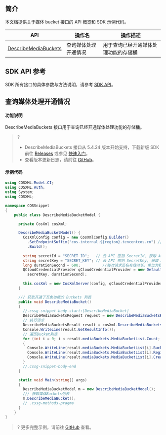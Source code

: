 ## 简介

本文档提供关于媒体 bucket 接口的 API 概览和 SDK 示例代码。

| API                                                          | 操作名             | 操作描述                           |
| ------------------------------------------------------------ | ------------------ |---------------------------------- |
| [DescribeMediaBuckets](https://cloud.tencent.com/document/product/436/48988) | 查询媒体处理开通情况	  | 用于查询已经开通媒体处理功能的存储桶     |

## SDK API 参考

SDK 所有接口的具体参数与方法说明，请参考 [SDK API](https://cos-dotnet-sdk-doc-1253960454.file.myqcloud.com/)。

## 查询媒体处理开通情况

#### 功能说明

DescribeMediaBuckets 接口用于查询已经开通媒体处理功能的存储桶。

>?
> - DescribeMediaBuckets 接口从 5.4.24 版本开始支持，下载新版 SDK 前往 [Releases](https://github.com/tencentyun/qcloud-sdk-dotnet/releases) 或参见 [快速入门](https://cloud.tencent.com/document/product/436/32819)。
> - 查看版本更新日志，请前往 [GitHub](https://github.com/tencentyun/qcloud-sdk-dotnet/blob/master/CHANGELOG.md)。
>


#### 示例代码

[//]: #	".cssg-snippet-DescribeMediaBucketModel"

```cs
using COSXML.Model.CI;
using COSXML.Auth;
using System;
using COSXML;

namespace COSSnippet
{
    public class DescribeMediaBucketModel {

      private CosXml cosXml;

      DescribeMediaBucketModel() {
        CosXmlConfig config = new CosXmlConfig.Builder()
          .SetEndpointSuffix("cos-internal.${region}.tencentcos.cn") // 以内网访问为例, 设置访问 COS 的域名, 内外网域名及地域名称参见 https://cloud.tencent.com/document/product/436/6224 
          .Build();
        
        string secretId = "SECRET_ID";   // 云 API 密钥 SecretId, 获取 API 密钥请参照 https://console.cloud.tencent.com/cam/capi
        string secretKey = "SECRET_KEY"; // 云 API 密钥 SecretKey, 获取 API 密钥请参照 https://console.cloud.tencent.com/cam/capi
        long durationSecond = 600;          //每次请求签名有效时长，单位为秒
        QCloudCredentialProvider qCloudCredentialProvider = new DefaultQCloudCredentialProvider(secretId, 
          secretKey, durationSecond);
        
        this.cosXml = new CosXmlServer(config, qCloudCredentialProvider);
      }

      /// 获取开通了万象功能的 Buckets 列表
      public void DescribeMediaBucket()
      {
        //.cssg-snippet-body-start:[DescribeMediaBucket]
        DescribeMediaBucketsRequest request = new DescribeMediaBucketsRequest();
        // 执行请求
        DescribeMediaBucketsResult result = cosXml.DescribeMediaBuckets(request);
        Console.WriteLine(result.GetResultInfo());
        // 遍历Bucket列表
        for (int i = 0; i < result.mediaBuckets.MediaBucketList.Count; i++)
        {
          Console.WriteLine(result.mediaBuckets.MediaBucketList[i].BucketId);
          Console.WriteLine(result.mediaBuckets.MediaBucketList[i].Region);
          Console.WriteLine(result.mediaBuckets.MediaBucketList[i].CreateTime);
        }
        //.cssg-snippet-body-end
      }

      static void Main(string[] args)
      {
        DescribeMediaBucketModel m = new DescribeMediaBucketModel();
        /// 获取媒体Buckets列表
        m.DescribeMediaBucket();
        // .cssg-methods-pragma
      }
    }
}

```

>? 更多完整示例，请前往 [GitHub](https://github.com/tencentyun/cos-snippets/blob/master/dotnet/dist/DescribeMediaBucket.cs) 查看。
>

